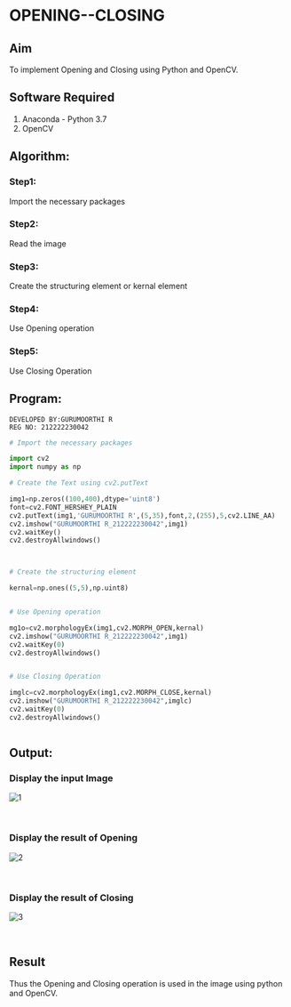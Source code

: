 # OPENING--CLOSING
## Aim
To implement Opening and Closing using Python and OpenCV.

## Software Required
1. Anaconda - Python 3.7
2. OpenCV
## Algorithm:
### Step1:
Import the necessary packages
<br>


### Step2:
Read the image
<br>

### Step3:
Create the structuring element or kernal element
<br>

### Step4:
Use Opening operation
<br>

### Step5:
Use Closing Operation
<br>

 
## Program:

```
DEVELOPED BY:GURUMOORTHI R
REG NO: 212222230042
```

``` Python
# Import the necessary packages

import cv2
import numpy as np

# Create the Text using cv2.putText

img1=np.zeros((100,400),dtype='uint8')
font=cv2.FONT_HERSHEY_PLAIN
cv2.putText(img1,'GURUMOORTHI R',(5,35),font,2,(255),5,cv2.LINE_AA)
cv2.imshow("GURUMOORTHI R_212222230042",img1)
cv2.waitKey()
cv2.destroyAllwindows()



# Create the structuring element

kernal=np.ones((5,5),np.uint8)


# Use Opening operation

mg1o=cv2.morphologyEx(img1,cv2.MORPH_OPEN,kernal)
cv2.imshow("GURUMOORTHI R_212222230042",img1)
cv2.waitKey(0)
cv2.destroyAllwindows()


# Use Closing Operation

imglc=cv2.morphologyEx(img1,cv2.MORPH_CLOSE,kernal)
cv2.imshow("GURUMOORTHI R_212222230042",imglc)
cv2.waitKey(0)
cv2.destroyAllwindows()



```
## Output:

### Display the input Image

![1](https://github.com/gururamu08/OPENING--CLOSING/assets/118707009/f1b4386b-443d-4277-bdc9-8f366864f3a0)



<br>

### Display the result of Opening

![2](https://github.com/gururamu08/OPENING--CLOSING/assets/118707009/69902ed8-2b62-4c39-8f50-b8a372e43315)



<br>

### Display the result of Closing

![3](https://github.com/gururamu08/OPENING--CLOSING/assets/118707009/ffe913f7-aa1a-4b65-9f97-4636ea0bed37)


<br>

## Result
Thus the Opening and Closing operation is used in the image using python and OpenCV.
